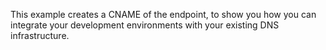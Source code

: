 This example creates a CNAME of the endpoint, to show you how you can integrate your development environments with your existing DNS infrastructure.